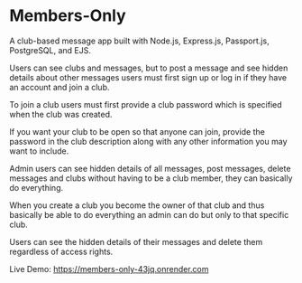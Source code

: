 # Members-Only

A club-based message app built with Node.js, Express.js, Passport.js, PostgreSQL, and EJS.

Users can see clubs and messages, but to post a message and see hidden details about other messages users must first sign up or log in if they have an account and join a club.

To join a club users must first provide a club password which is specified when the club was created.

If you want your club to be open so that anyone can join, provide the password in the club description along with any other information you may want to include.

Admin users can see hidden details of all messages, post messages, delete messages and clubs without having to be a club member, they can basically do everything.

When you create a club you become the owner of that club and thus basically be able to do everything an admin can do but only to that specific club.

Users can see the hidden details of their messages and delete them regardless of access rights.

Live Demo: https://members-only-43jq.onrender.com
